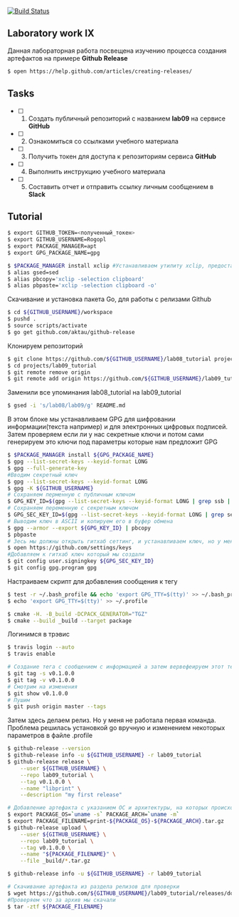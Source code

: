 [![Build Status](https://travis-ci.com/Ko71k/lab09_tutorial.svg?branch=main)](https://travis-ci.com/Ko71k/lab09_tutorial)
## Laboratory work IX

Данная лабораторная работа посвещена изучению процесса создания артефактов на примере **Github Release**

```sh
$ open https://help.github.com/articles/creating-releases/
```

## Tasks

- [ ] 1. Создать публичный репозиторий с названием **lab09** на сервисе **GitHub**
- [ ] 2. Ознакомиться со ссылками учебного материала
- [ ] 3. Получить токен для доступа к репозиториям сервиса **GitHub**
- [ ] 4. Выполнить инструкцию учебного материала
- [ ] 5. Составить отчет и отправить ссылку личным сообщением в **Slack**

## Tutorial

```sh
$ export GITHUB_TOKEN=<полученный_токен>
$ export GITHUB_USERNAME=Rogopl
$ export PACKAGE_MANAGER=apt
$ export GPG_PACKAGE_NAME=gpg
```

```sh
$ $PACKAGE_MANAGER install xclip #Устанавливаем утилиту xclip, предоставляющую доступ к буферу обмена Х из коммандной строки
$ alias gsed=sed
$ alias pbcopy='xclip -selection clipboard'
$ alias pbpaste='xclip -selection clipboard -o'
```
Скачивание и установка пакета Go, для работы с релизами Github
```sh
$ cd ${GITHUB_USERNAME}/workspace
$ pushd .
$ source scripts/activate
$ go get github.com/aktau/github-release
```
Клонируем репозиторий
```sh
$ git clone https://github.com/${GITHUB_USERNAME}/lab08_tutorial projects/lab09_tutorial
$ cd projects/lab09_tutorial
$ git remote remove origin
$ git remote add origin https://github.com/${GITHUB_USERNAME}/lab09_tutorial
```
Заменили все упоминания lab08_tutorial на lab09_tutorial
```sh
$ gsed -i 's/lab08/lab09/g' README.md
```
В этом блоке мы устанавливаем GPG для шифровании информации(текста например) и для электронных цифровых подписей. Затем проверяем если ли у нас секретные ключи и потом сами генерируем это ключи под параметры которые нам предложит GPG
```sh
$ $PACKAGE_MANAGER install ${GPG_PACKAGE_NAME}
$ gpg --list-secret-keys --keyid-format LONG
$ gpg --full-generate-key
#Вводим секретный ключ
$ gpg --list-secret-keys --keyid-format LONG
$ gpg -K ${GITHUB_USERNAME}
# Сохраняем перменную с публичным ключом
$ GPG_KEY_ID=$(gpg --list-secret-keys --keyid-format LONG | grep ssb | tail -1 | awk '{print $2}' | awk -F'/' '{print $2}')
# Сохраняем переменную с секретным ключом
$ GPG_SEC_KEY_ID=$(gpg --list-secret-keys --keyid-format LONG | grep sec | tail -1 | awk '{print $2}' | awk -F'/' '{print $2}')
# Выводим ключ в ASCII и копируем его в буфер обмена
$ gpg --armor --export ${GPG_KEY_ID} | pbcopy
$ pbpaste
# Зесь мы должны открыть гитхаб сеттинг, и устанавливаем ключ, но у меня open не работает и поэтому я открыл не через консоль
$ open https://github.com/settings/keys
#Добавляем к гитхаб ключ который мы создали
$ git config user.signingkey ${GPG_SEC_KEY_ID}
$ git config gpg.program gpg
```
Настраиваем скрипт для добавления сообщения к тегу
```sh
$ test -r ~/.bash_profile && echo 'export GPG_TTY=$(tty)' >> ~/.bash_profile
$ echo 'export GPG_TTY=$(tty)' >> ~/.profile
```

```sh
$ cmake -H. -B_build -DCPACK_GENERATOR="TGZ"
$ cmake --build _build --target package
```
Логинимся в трэвис
```sh
$ travis login --auto
$ travis enable
```

```sh
# Создание тега с сообщением с информацией а затем вервефеируем этот тег
$ git tag -s v0.1.0.0
$ git tag -v v0.1.0.0
# Смотрим на изменения
$ git show v0.1.0.0
# Пушим
$ git push origin master --tags
```
Затем здесь делаем релиз. Но у меня не работала первая команда. Проблема решилась установкой go вручную и изменением некоторых параметров в файле .profile
```sh
$ github-release --version
$ github-release info -u ${GITHUB_USERNAME} -r lab09_tutorial
$ github-release release \
    --user ${GITHUB_USERNAME} \
    --repo lab09_tutorial \
    --tag v0.1.0.0 \
    --name "libprint" \
    --description "my first release"
```

```sh
# Добавление артефакта с указанием ОС и архитектуры, на которых происходила компиляция библиотек
$ export PACKAGE_OS=`uname -s` PACKAGE_ARCH=`uname -m` 
$ export PACKAGE_FILENAME=print-${PACKAGE_OS}-${PACKAGE_ARCH}.tar.gz
$ github-release upload \
    --user ${GITHUB_USERNAME} \
    --repo lab09_tutorial \
    --tag v0.1.0.0 \
    --name "${PACKAGE_FILENAME}" \
    --file _build/*.tar.gz
```

```sh
$ github-release info -u ${GITHUB_USERNAME} -r lab09_tutorial

# Скачивание артефакта из раздела релизов для проверки
$ wget https://github.com/${GITHUB_USERNAME}/lab09_tutorial/releases/download/v0.1.0.0/${PACKAGE_FILENAME}
#Проверяем что за архив мы скачали
$ tar -ztf ${PACKAGE_FILENAME}
```

